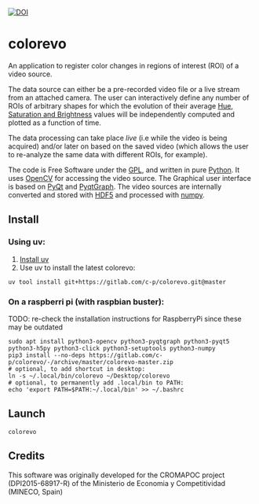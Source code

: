 [![DOI](https://zenodo.org/badge/DOI/10.5281/zenodo.5646732.svg)](https://doi.org/10.5281/zenodo.5646732)


# colorevo

An application to register color changes in regions of interest (ROI) of a video source.

The data source can either be a pre-recorded video file or a live stream from an attached camera. The user can interactively define any number of ROIs of arbitrary shapes for which the evolution of their average [Hue, Saturation and Brightness](https://en.wikipedia.org/wiki/HSL_and_HSV) values will be independently computed and plotted as a function of time. 

The data processing can take place *live* (i.e while the video is being acquired) and/or later on based on the saved video (which allows the user to re-analyze the same data with different ROIs, for example).

The code is Free Software under the [GPL](https://www.gnu.org/licenses/gpl.html), and written in pure [Python](https://www.python.org/). It uses [OpenCV](https://opencv.org/) for accessing the video source. The Graphical user interface is based on [PyQt](https://www.riverbankcomputing.com/software/pyqt/) and [PyqtGraph](http://www.pyqtgraph.org/). The video sources are internally converted and stored with [HDF5](https://www.h5py.org/) and processed with [numpy](https://numpy.org/).


## Install

### Using uv:

1. [Install uv](https://docs.astral.sh/uv/getting-started/installation/)
2. Use uv to install the latest colorevo:
```
uv tool install git+https://gitlab.com/c-p/colorevo.git@master
```

### On a raspberri pi (with raspbian buster):

TODO: re-check the installation instructions for RaspberryPi since these may be outdated

```
sudo apt install python3-opencv python3-pyqtgraph python3-pyqt5 python3-h5py python3-click python3-setuptools python3-numpy
pip3 install --no-deps https://gitlab.com/c-p/colorevo/-/archive/master/colorevo-master.zip
# optional, to add shortcut in desktop:
ln -s ~/.local/bin/colorevo ~/Desktop/colorevo
# optional, to permanently add .local/bin to PATH:
echo 'export PATH=$PATH:~/.local/bin' >> ~/.bashrc
```

## Launch

```
colorevo
```

## Credits

This software was originally developed for the CROMAPOC project (DPI2015-68917-R) of the Ministerio de Economia y Competitividad (MINECO, Spain)




